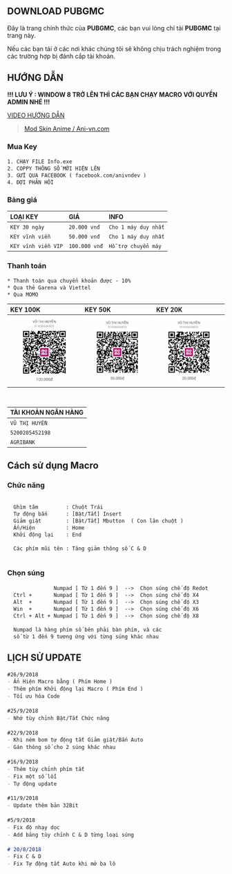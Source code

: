 ## **DOWNLOAD PUBGMC**

Đây là trang chính thức của **PUBGMC**, các bạn vui lòng chỉ tải **PUBGMC** tại trang này.

Nếu các bạn tải ở các nơi khác chúng tôi sẽ không chịu trách nghiệm trong các trường hợp bị đánh cắp tài khoản.

## **HƯỚNG DẪN**

**!!! LƯU Ý : WINDOW 8 TRỞ LÊN THÌ CÁC BẠN CHẠY MACRO VỚI QUYỀN ADMIN NHÉ !!!**

[VIDEO HƯỚNG DẪN](https://www.youtube.com/watch?v=YaASdROkmgk)

<div class="fb-page" data-href="https://www.facebook.com/anivndev/" data-width="500" data-height="100" data-small-header="false" data-adapt-container-width="true" data-hide-cover="false" data-show-facepile="true"><blockquote cite="https://www.facebook.com/anivndev/" class="fb-xfbml-parse-ignore"><a href="https://www.facebook.com/anivndev/">Mod Skin Anime / Ani-vn.com</a></blockquote></div>

<div class="fb-send-to-messenger test-fb-send-to-messenger" messenger_app_id="1678638095724206" page_id="1620812324898123" data-ref="" color="blue" size="large"> </div>

### **Mua Key**

   ```muakey
   1. CHẠY FILE Info.exe
   2. COPPY THÔNG SỐ MỚI HIỆN LÊN
   3. GỬI QUA FACEBOOK ( facebook.com/anivndev )
   4. ĐỢI PHẢN HỒI
   ```

### **Bảng giá**

| LOẠI KEY            | GIÁ           | INFO                  |
|:--------------------|:--------------|:----------------------|
| `KEY 30 ngày`       | `20.000 vnđ`  | `Cho 1 máy duy nhất`  |
| `KEY vĩnh viễn`     | `50.000 vnđ`  | `Cho 1 máy duy nhất`  |
| `KEY vĩnh viễn VIP` | `100.000 vnđ` | `Hỗ trợ chuyển máy`   |
   
### **Thanh toán**

  ```thanhtoan
  * Thanh toán qua chuyển khoản được - 10%
  * Qua thẻ Garena và Viettel
  * Qua MOMO
  ```
  
| KEY 100K              | KEY 50K              | KEY 20K             |
|:----------------------|:---------------------|:--------------------|
|![momo](./img/100.jpg) |![momo](./img/50.jpg) |![momo](./img/20.jpg)|

<br/>

| TÀI KHOẢN NGÂN HÀNG |
|:--------------------|
| `VŨ THỊ HUYỀN`      |
| `5200205452198`     |
| `AGRIBANK`          |

 
## **Cách sử dụng Macro**

### **Chức năng**
 
  ```chucnang
    
    Ghìm tâm         : Chuột Trái
    Tự động bắn      : [Bật/Tắt] Insert
    Giảm giật        : [Bật/Tắt] Mbutton  ( Con lăn chuột )
    Ẩn/Hiện          : Home
    Khởi động lại    : End
  
    Các phím mũi tên : Tăng giảm thông số C & D
    
  ```
### **Chọn súng**
 
  ```chonsung
                 Numpad [ Từ 1 đến 9 ]  -->  Chọn súng chế độ Redot
    Ctrl +       Numpad [ Từ 1 đến 9 ]  -->  Chọn súng chế độ X4
    Alt  +       Numpad [ Từ 1 đến 9 ]  -->  Chọn súng chế độ X3
    Win  +       Numpad [ Từ 1 đến 9 ]  -->  Chọn súng chế độ X6
    Ctrl + Alt + Numpad [ Từ 1 đến 9 ]  -->  Chọn súng chế độ X8

    Numpad là hàng phím số bên phải bàn phím, và các 
    số từ 1 đến 9 tương ứng với từng súng khác nhau
  ```

## **LỊCH SỬ UPDATE**

```markdown
#26/9/2018
- Ẩn Hiện Macro bằng ( Phím Home )
- Thêm phím Khởi động lại Macro ( Phím End )
- Tối ưu hóa Code

#25/9/2018
- Nhớ tùy chỉnh Bật/Tắt Chức năng

#22/9/2018
- Khi ném bom tự động tắt Giảm giật/Bắn Auto
- Gán thông số cho 2 súng khác nhau

#16/9/2018
- Thêm tùy chỉnh phím tắt
- Fix một số lỗi
- Tự động update

#11/9/2018
- Update thêm bản 32Bit

#5/9/2018
- Fix độ nhạy dọc
- Add bảng tùy chỉnh C & D từng loại súng

# 20/8/2018
- Fix C & D 
- Fix Tự động tắt Auto khi mở ba lô

```
